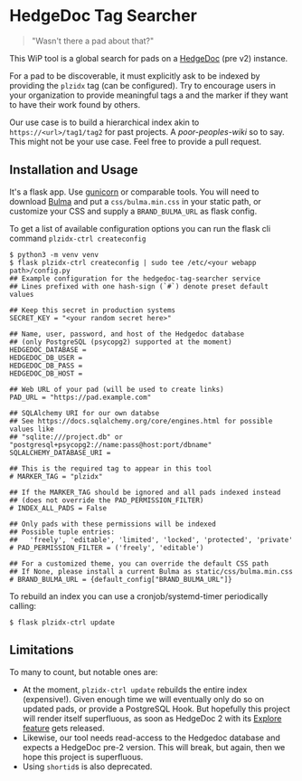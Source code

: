 # HedgeDoc Tag Searcher

> "Wasn't there a pad about that?"

This WiP tool is a global search for pads on a [HedgeDoc](https://github.com/hedgedoc/hedgedoc/) (pre v2) instance.

For a pad to be discoverable, it must explicitly ask to be indexed by providing the `plzidx` tag (can be configured). Try to encourage users in your organization to provide meaningful tags a and the marker if they want to have their work found by others.

Our use case is to build a hierarchical index akin to `https://<url>/tag1/tag2` for past projects. A *poor-peoples-wiki* so to say. This might not be your use case. Feel free to provide a pull request.

## Installation and Usage

It's a flask app. Use [gunicorn](https://flask.palletsprojects.com/en/2.3.x/deploying/gunicorn/) or comparable tools.
You will need to download [Bulma](https://bulma.io/) and put a `css/bulma.min.css` in your static path, or customize your CSS and supply a `BRAND_BULMA_URL` as flask config.

To get a list of available configuration options you can run the flask cli command `plzidx-ctrl createconfig`

```
$ python3 -m venv venv
$ flask plzidx-ctrl createconfig | sudo tee /etc/<your webapp path>/config.py
## Example configuration for the hedgedoc-tag-searcher service
## Lines prefixed with one hash-sign (`#`) denote preset default values

## Keep this secret in production systems
SECRET_KEY = "<your random secret here>"

## Name, user, password, and host of the Hedgedoc database
## (only PostgreSQL (psycopg2) supported at the moment)
HEDGEDOC_DATABASE =
HEDGEDOC_DB_USER =
HEDGEDOC_DB_PASS =
HEDGEDOC_DB_HOST =

## Web URL of your pad (will be used to create links)
PAD_URL = "https://pad.example.com"

## SQLAlchemy URI for our own databse
## See https://docs.sqlalchemy.org/core/engines.html for possible values like
## "sqlite:///project.db" or "postgresql+psycopg2://name:pass@host:port/dbname"
SQLALCHEMY_DATABASE_URI = 

## This is the required tag to appear in this tool 
# MARKER_TAG = "plzidx"

## If the MARKER_TAG should be ignored and all pads indexed instead
## (does not override the PAD_PERMISSION_FILTER)
# INDEX_ALL_PADS = False

## Only pads with these permissions will be indexed
## Possible tuple entries:
##   'freely', 'editable', 'limited', 'locked', 'protected', 'private'
# PAD_PERMISSION_FILTER = ('freely', 'editable')

## For a customized theme, you can override the default CSS path
## If None, please install a current Bulma as static/css/bulma.min.css
# BRAND_BULMA_URL = {default_config["BRAND_BULMA_URL"]}
```

To rebuild an index you can use a cronjob/systemd-timer periodically calling:

`$ flask plzidx-ctrl update`

## Limitations

To many to count, but notable ones are:

* At the moment, `plzidx-ctrl update` rebuilds the entire index (expensive!). Given enough time we will eventually only do so on updated pads, or provide a PostgreSQL Hook. But hopefully this project will render itself superfluous, as soon as HedgeDoc 2 with its [Explore feature](https://github.com/hedgedoc/hedgedoc/issues/3833) gets released.
* Likewise, our tool needs read-access to the Hedgedoc database and expects a HedgeDoc pre-2 version. This will break, but again, then we hope this project is superfluous.
* Using `shortid`s is also deprecated.
